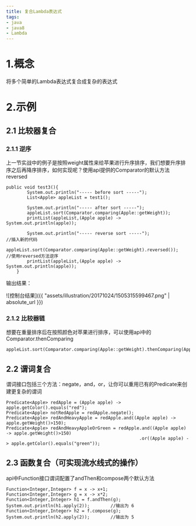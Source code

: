 ```yaml
---
title: 复合Lambda表达式
tags: 
- java
- java8
- Lambda
---
```


# 1.概念

将多个简单的Lambda表达式复合成复杂的表达式



# 2.示例

## 2.1 比较器复合

### 2.1.1 逆序

上一节实战中的例子是按照weight属性来给苹果进行升序排序，我们想要升序排序之后再降序排序，如何实现呢？使用api提供的Comparator的默认方法reversed

```
public void test3(){
        System.out.println("----- before sort -----");
        List<Apple> appleList = test1();

        System.out.println("----- after sort -----");
        appleList.sort(Comparator.comparing(Apple::getWeight));
        printList(appleList,(Apple apple) -> System.out.println(apple));

        System.out.println("----- reverse sort -----");                       //插入新的代码
        appleList.sort(Comparator.comparing(Apple::getWeight).reversed());    //使用reversed方法逆序
        printList(appleList,(Apple apple) -> System.out.println(apple));
    }
```



输出结果：

![控制台结果]({{ "assets/illustration/20171024/1505315599467.png" | absolute_url }})



### 2.1.2 比较器链

想要在重量排序后在按照颜色对苹果进行排序，可以使用api中的Comparator.thenComparing

```
appleList.sort(Comparator.comparing(Apple::getWeight).thenComparing(Apple::getColor));
```



## 2.2 谓词复合

谓词接口包括三个方法：negate，and，or，让你可以重用已有的Predicate来创建更复杂的谓词

```
Predicate<Apple> redApple = (Apple apple) -> apple.getColor().equals("red");
Predicate<Apple> notRedApple = redApple.negate();
Predicate<Apple> redAndHeavyApple = redApple.and((Apple apple) -> apple.getWeight()>150);
Predicate<Apple> redAndHeavyAppleOrGreen = redApple.and((Apple apple) -> apple.getWeight()>150)
                                                   .or((Apple apple) -> apple.getColor().equals("green"));
```



## 2.3 函数复合（可实现流水线式的操作）

api中Function接口谓词配置了andThen和compose两个默认方法

```
Function<Integer,Integer> f = x -> x+1;
Function<Integer,Integer> g = x -> x*2;
Function<Integer,Integer> h1 = f.andThen(g);
System.out.println(h1.apply(2));        //输出为 6
Function<Integer,Integer> h2 = f.compose(g);
System.out.println(h2.apply(2));        //输出为 5
```

